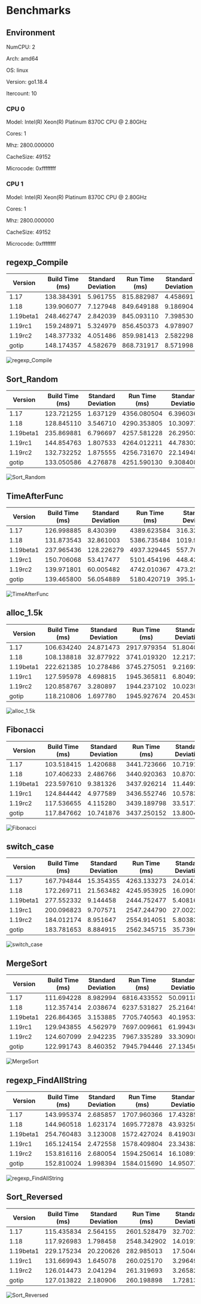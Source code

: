 # Benchmarks

## Environment

NumCPU: 2

Arch: amd64

OS: linux

Version: go1.18.4

Itercount: 10

### CPU 0

Model: Intel(R) Xeon(R) Platinum 8370C CPU @ 2.80GHz

Cores: 1

Mhz: 2800.000000

CacheSize: 49152

Microcode: 0xffffffff

### CPU 1

Model: Intel(R) Xeon(R) Platinum 8370C CPU @ 2.80GHz

Cores: 1

Mhz: 2800.000000

CacheSize: 49152

Microcode: 0xffffffff

## regexp_Compile

| Version | Build Time (ms) | Standard Deviation | Run Time (ms) | Standard Deviation |
| ------ | ------ | ------ | ------ | ------ |
| 1.17 | 138.384391 | 5.961755 | 815.882987 | 4.458691 |
| 1.18 | 139.906077 | 7.127948 | 849.649188 | 9.186904 |
| 1.19beta1 | 248.462747 | 2.842039 | 845.093110 | 7.398530 |
| 1.19rc1 | 159.248971 | 5.324979 | 856.450373 | 4.978907 |
| 1.19rc2 | 148.377332 | 4.051486 | 859.981413 | 2.582298 |
| gotip | 148.174357 | 4.582679 | 868.731917 | 8.571998 |

![regexp_Compile](./regexp_Compile__b52c0e0ed5.png)

## Sort_Random

| Version | Build Time (ms) | Standard Deviation | Run Time (ms) | Standard Deviation |
| ------ | ------ | ------ | ------ | ------ |
| 1.17 | 123.721255 | 1.637129 | 4356.080504 | 6.396036 |
| 1.18 | 128.845110 | 3.546710 | 4290.353805 | 10.309773 |
| 1.19beta1 | 235.869881 | 6.796697 | 4257.581228 | 26.295039 |
| 1.19rc1 | 144.854763 | 1.807533 | 4264.012211 | 44.783025 |
| 1.19rc2 | 132.732252 | 1.875555 | 4256.731670 | 22.149486 |
| gotip | 133.050586 | 4.276878 | 4251.590130 | 9.308408 |

![Sort_Random](./Sort_Random__7a0a58c9e3.png)

## TimeAfterFunc

| Version | Build Time (ms) | Standard Deviation | Run Time (ms) | Standard Deviation |
| ------ | ------ | ------ | ------ | ------ |
| 1.17 | 126.998885 | 8.430399 | 4389.623584 | 316.327126 |
| 1.18 | 131.873543 | 32.861003 | 5386.735484 | 1019.950574 |
| 1.19beta1 | 237.965436 | 128.226279 | 4937.329445 | 557.767010 |
| 1.19rc1 | 150.706068 | 53.417477 | 5101.454196 | 448.423533 |
| 1.19rc2 | 139.971801 | 60.005482 | 4742.010367 | 473.255553 |
| gotip | 139.465800 | 56.054889 | 5180.420719 | 395.149407 |

![TimeAfterFunc](./TimeAfterFunc__b4a2fe2bf5.png)

## alloc_1.5k

| Version | Build Time (ms) | Standard Deviation | Run Time (ms) | Standard Deviation |
| ------ | ------ | ------ | ------ | ------ |
| 1.17 | 106.634240 | 24.871473 | 2917.979354 | 51.804058 |
| 1.18 | 108.138818 | 32.877922 | 3741.019320 | 12.217249 |
| 1.19beta1 | 222.621385 | 10.278486 | 3745.275051 | 9.216939 |
| 1.19rc1 | 127.595978 | 4.698815 | 1945.365811 | 6.804920 |
| 1.19rc2 | 120.858767 | 3.280897 | 1944.237102 | 10.023939 |
| gotip | 118.210806 | 1.697780 | 1945.927674 | 20.453082 |

![alloc_1.5k](./alloc_1.5k__78691b2f49.png)

## Fibonacci

| Version | Build Time (ms) | Standard Deviation | Run Time (ms) | Standard Deviation |
| ------ | ------ | ------ | ------ | ------ |
| 1.17 | 103.518415 | 1.420688 | 3441.723666 | 10.719140 |
| 1.18 | 107.406233 | 2.486766 | 3440.920363 | 10.870333 |
| 1.19beta1 | 223.597610 | 9.381326 | 3437.926214 | 11.449329 |
| 1.19rc1 | 124.844442 | 4.977589 | 3436.552746 | 10.578369 |
| 1.19rc2 | 117.536655 | 4.115280 | 3439.189798 | 33.517779 |
| gotip | 117.847662 | 10.741876 | 3437.250152 | 13.800489 |

![Fibonacci](./Fibonacci__016be0f0bc.png)

## switch_case

| Version | Build Time (ms) | Standard Deviation | Run Time (ms) | Standard Deviation |
| ------ | ------ | ------ | ------ | ------ |
| 1.17 | 167.794844 | 15.354355 | 4263.133273 | 24.014184 |
| 1.18 | 172.269711 | 21.563482 | 4245.953925 | 16.090548 |
| 1.19beta1 | 277.552332 | 9.144458 | 2444.752477 | 5.408165 |
| 1.19rc1 | 200.096823 | 9.707571 | 2547.244790 | 27.002254 |
| 1.19rc2 | 184.012174 | 8.951647 | 2554.914051 | 5.803822 |
| gotip | 183.781653 | 8.884915 | 2562.345715 | 35.739631 |

![switch_case](./switch_case__725e73000e.png)

## MergeSort

| Version | Build Time (ms) | Standard Deviation | Run Time (ms) | Standard Deviation |
| ------ | ------ | ------ | ------ | ------ |
| 1.17 | 111.694228 | 8.982994 | 6816.433552 | 50.091184 |
| 1.18 | 112.357414 | 2.038674 | 6237.531827 | 25.216453 |
| 1.19beta1 | 226.864365 | 3.153885 | 7705.740563 | 40.195334 |
| 1.19rc1 | 129.943855 | 4.562979 | 7697.009661 | 61.994369 |
| 1.19rc2 | 124.607099 | 2.942235 | 7967.335289 | 33.309081 |
| gotip | 122.991743 | 8.460352 | 7945.794446 | 27.134565 |

![MergeSort](./MergeSort__619024e898.png)

## regexp_FindAllString

| Version | Build Time (ms) | Standard Deviation | Run Time (ms) | Standard Deviation |
| ------ | ------ | ------ | ------ | ------ |
| 1.17 | 143.995374 | 2.685857 | 1707.960366 | 17.432851 |
| 1.18 | 144.960518 | 1.623174 | 1695.772878 | 43.932501 |
| 1.19beta1 | 254.760483 | 3.123008 | 1572.427024 | 8.419038 |
| 1.19rc1 | 165.124154 | 2.472558 | 1578.409804 | 23.343836 |
| 1.19rc2 | 153.816116 | 2.680054 | 1594.250614 | 16.108918 |
| gotip | 152.810024 | 1.998394 | 1584.015690 | 14.950774 |

![regexp_FindAllString](./regexp_FindAllString__efbe67306d.png)

## Sort_Reversed

| Version | Build Time (ms) | Standard Deviation | Run Time (ms) | Standard Deviation |
| ------ | ------ | ------ | ------ | ------ |
| 1.17 | 115.435834 | 2.564155 | 2601.528479 | 32.702106 |
| 1.18 | 117.926983 | 1.798458 | 2548.342902 | 14.019147 |
| 1.19beta1 | 229.175234 | 20.220626 | 282.985013 | 17.504689 |
| 1.19rc1 | 131.669943 | 1.645078 | 260.025170 | 3.296496 |
| 1.19rc2 | 126.014473 | 2.041294 | 261.319693 | 3.265822 |
| gotip | 127.013822 | 2.180906 | 260.198898 | 1.728130 |

![Sort_Reversed](./Sort_Reversed__4f239a2e28.png)

